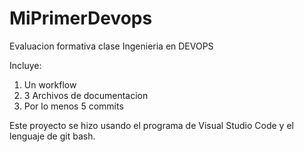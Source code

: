 <h1>MiPrimerDevops</h1>

<p>Evaluacion formativa clase Ingenieria en DEVOPS</p>
<p>Incluye:</p>
<ol>
<li>Un workflow</li>
<li>3 Archivos de documentacion</li>
<li>Por lo menos 5 commits</li>
</ol>
<p>Este proyecto se hizo usando el programa de Visual Studio Code y el lenguaje de git bash.</p>
